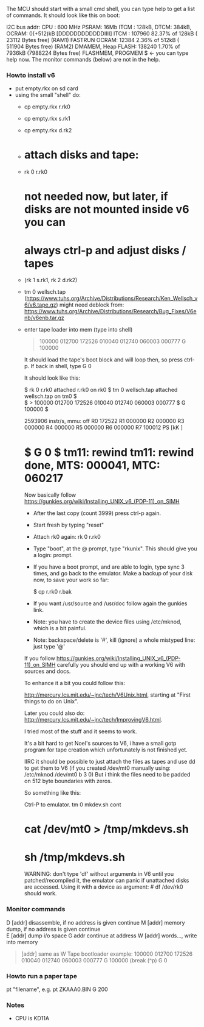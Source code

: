 The MCU should start with a small cmd shell, you can type help to get a list of 
commands. It should look like this on boot:

I2C bus addr:
CPU  : 600 MHz
PSRAM: 16Mb
ITCM : 128kB, DTCM: 384kB, OCRAM: 0(+512)kB [DDDDDDDDDDDDIIII]
ITCM : 107960 82.37% of  128kB (  23112 Bytes free) (RAM1) FASTRUN
OCRAM:  12384  2.36% of  512kB ( 511904 Bytes free) (RAM2) DMAMEM, Heap
FLASH: 138240  1.70% of 7936kB (7988224 Bytes free) FLASHMEM, PROGMEM
$ <- you can type help now. The monitor commands (below) are not in the help.

### Howto install v6

- put empty.rkx on sd card
- using the small "shell" do:
  - cp empty.rkx r.rk0
  - cp empty.rkx s.rk1
  - cp empty.rkx d.rk2
  - # attach disks and tape:
  - rk 0 r.rk0
    # not needed now, but later, if disks are not mounted inside v6 you can 
    # always ctrl-p and adjust disks / tapes
  - (rk 1 s.rk1, rk 2 d.rk2)
  - tm 0 wellsch.tap 
    (https://www.tuhs.org/Archive/Distributions/Research/Ken_Wellsch_v6/v6.tape.gz)
    might need deblock from: 
    https://www.tuhs.org/Archive/Distributions/Research/Bug_Fixes/V6enb/v6enb.tar.gz
  - enter tape loader into mem (type into shell)
    > 100000 012700 172526 010040 012740 060003 000777
    G 100000
    
	It should load the tape's boot block and will loop then, so press ctrl-p.
    If back in shell, type G 0

    It should look like this:

    $ rk 0 r.rk0
    attached r.rk0 on rk0
    $ tm 0 wellsch.tap
    attached wellsch.tap on tm0
    $  
    $ > 100000 012700 172526 010040 012740 060003 000777
    $ G 100000
    $ 
    
    2593906 instr/s, mmu: off
    R0 172522 R1 000000 R2 000000 R3 000000
    R4 000000 R5 000000 R6 000000 R7 100012 PS [kK    ]
    
    $ G 0
    $ 
    tm11: rewind
    tm11: rewind done, MTS: 000041, MTC: 060217
    =
 
    Now basically follow https://gunkies.org/wiki/Installing_UNIX_v6_(PDP-11)_on_SIMH
    - After the last copy (count 3999) press ctrl-p again.
    - Start fresh by typing "reset"
    - Attach rk0 again:
      rk 0 r.rk0
    - Type "boot", at the @ prompt, type "rkunix". This should give you a login: prompt.
  
    - If you have a boot prompt, and are able to login, type sync 3 times, and go back
      to the emulator. Make a backup of your disk now, to save your work so far:
      
      $ cp r.rk0 r.bak

    - If you want /usr/source and /usr/doc follow again the gunkies link.
    - Note: you have to create the device files using /etc/mknod, which is a bit painful.
    - Note: backspace/delete is '#', kill (ignore) a whole mistyped line: just type '@' 

    If you follow https://gunkies.org/wiki/Installing_UNIX_v6_(PDP-11)_on_SIMH 
    carefully you should end up with a working V6 with sources and docs.

    To enhance it a bit you could follow this:

    http://mercury.lcs.mit.edu/~jnc/tech/V6Unix.html, starting at 
    "First things to do on Unix". 

    Later you could also do: http://mercury.lcs.mit.edu/~jnc/tech/ImprovingV6.html.

    I tried most of the stuff and it seems to work.

    It's a bit hard to get Noel's sources to V6, i have a small gotp program for tape 
    creation which unfortunately is not finished yet. 

    IIRC it should be possible to just attach the files as tapes and 
    use dd to get them to V6 
    (if you created /dev/mt0 manually using: /etc/mknod /dev/mt0 b 3 0)
    But i think the files need to be padded on 512 byte boundaries with zeros.

    So something like this:
    
    Ctrl-P to emulator.
    tm 0 mkdev.sh
    cont
    # cat /dev/mt0 > /tmp/mkdevs.sh
    # sh /tmp/mkdevs.sh

    WARNING: don't type 'df' without arguments in V6 until you patched/recompiled it, 
    the emulator can panic if unattached disks are accessed. Using it with a device as
    argument: # df /dev/rk0
    should work.
       
### Monitor commands

D [addr] disassemble, if no address is given continue
M [addr] memory dump, if no address is given continue  
E [addr] dump i/o space
G addr   continue at address
W [addr] words..., write into memory
> [addr] same as W
  Tape bootloader example:
  > 100000 012700 172526 010040 012740 060003 000777
  G 100000 (break (^p)
  G 0  
  
### Howto run a paper tape

pt "filename", e.g. pt ZKAAA0.BIN
G 200

### Notes

- CPU is KD11A
